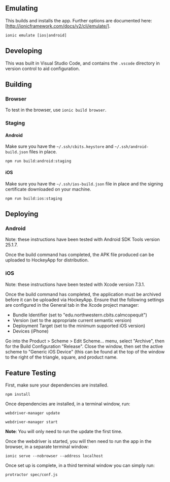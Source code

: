 ## Emulating

This builds and installs the app. Further options are documented here:
[http://ionicframework.com/docs/v2/cli/emulate/].

`ionic emulate [ios|android]`

## Developing

This was built in Visual Studio Code, and contains the `.vscode` directory in
version control to aid configuration.

## Building

### Browser

To test in the browser, use `ionic build browser`.

### Staging

#### Android

Make sure you have the `~/.ssh/cbits.keystore` and `~/.ssh/android-build.json`
files in place.

`npm run build:android:staging`

#### iOS

Make sure you have the `~/.ssh/ios-build.json` file in place and the signing
certificate downloaded on your machine.

`npm run build:ios:staging`

## Deploying

### Android

Note: these instructions have been tested with Android SDK Tools version 25.1.7.

Once the build command has completed, the APK file produced can be uploaded to
HockeyApp for distribution.

### iOS

Note: these instructions have been tested with Xcode version 7.3.1.

Once the build command has completed, the application must be archived before it
can be uploaded via HockeyApp. Ensure that the following settings are configured
in the General tab in the Xcode project manager:

* Bundle Identifier (set to "edu.northwestern.cbits.calmcopequit")
* Version (set to the appropriate current semantic version)
* Deployment Target (set to the minimum supported iOS version)
* Devices (iPhone)

Go into the Product > Scheme > Edit Scheme... menu, select "Archive", then
for the Build Configuration "Release". Close the window, then set the active
scheme to "Generic iOS Device" (this can be found at the top of the window to
the right of the triangle, square, and product name.

## Feature Testing

First, make sure your dependencies are installed.

```
npm install
```

Once dependencies are installed, in a terminal window, run:

```
webdriver-manager update
```

```
webdriver-manager start
```

**Note**: You will only need to run the update the first time.

Once the webdriver is started, you will then need to run the app in the
browser, in a separate terminal window:

```
ionic serve --nobrowser --address localhost
```

Once set up is complete, in a third terminal window you can simply run:

```
protractor spec/conf.js
```

